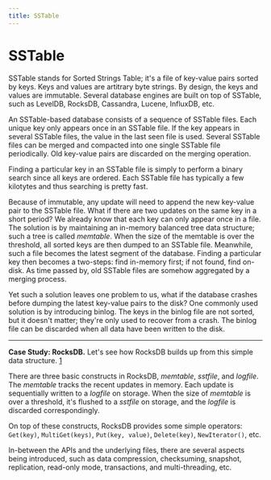 ```yaml
---
title: SSTable
---
```


# SSTable

SSTable stands for Sorted Strings Table; it's a file of key-value pairs sorted by keys. Keys and values are artitrary byte strings. By design, the keys and values are immutable. Several database engines are built on top of SSTable, such as LevelDB, RocksDB, Cassandra, Lucene, InfluxDB, etc.

An SSTable-based database consists of a sequence of SSTable files. Each unique key only appears once in an SSTable file. If the key appears in several SSTable files, the value in the last seen file is used. Several SSTable files can be merged and compacted into one single SSTable file periodically. Old key-value pairs are discarded on the merging operation.

Finding a particular key in an SSTable file is simply to perform a binary search since all keys are ordered. Each SSTable file has typically a few kilotytes and thus searching is pretty fast.

Because of immutable, any update will need to append the new key-value pair to the SSTable file. What if there are two updates on the same key in a short period? We already know that each key can only appear once in a file. The solution is by maintaining an in-memory balanced tree data structure; such a tree is called *memtable*. When the size of the memtable is over the threshold, all sorted keys are then dumped to an SSTable file. Meanwhile, such a file becomes the latest segment of the database. Finding a particular key then becomes a two-steps: find in-memory first; if not found, find on-disk. As time passed by, old SSTable files are somehow aggregated by a merging process.

Yet such a solution leaves one problem to us, what if the database crashes before dumping the latest key-value pairs to the disk? One commonly used solution is by introducing binlog. The keys in the binlog file are not sorted, but it doesn't matter; they're only used to recover from a crash. The binlog file can be discarded when all data have been written to the disk.

---

**Case Study: RocksDB.** Let's see how RocksDB builds up from this simple data structure. [1]

There are three basic constructs in RocksDB, *memtable*, *sstfile*, and *logfile*. The *memtable* tracks the recent updates in memory. Each update is sequentially written to a *logfile* on storage. When the size of *memtable* is over a threshold, it's flushed to a *sstfile* on storage, and the *logfile* is discarded correspondingly. 

On top of these constructs, RocksDB provides some simple operators: `Get(key)`, `MultiGet(keys)`, `Put(key, value)`, `Delete(key)`, `NewIterator()`, etc.  

In-between the APIs and the underlying files, there are several aspects being introduced, such as data compression, checksuming, snapshot, replication, read-only mode, transactions, and multi-threading, etc.

[1]: https://github.com/facebook/rocksdb/wiki/RocksDB-Basics